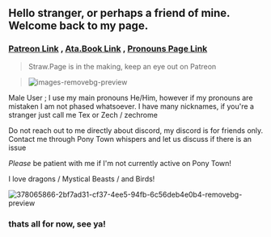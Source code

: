 ## Hello stranger, or perhaps a friend of mine. Welcome back to my page.
### [Patreon Link](https://www.patreon.com/c/reded72/posts) , [Ata.Book Link](https://techniz.atabook.org/) , [Pronouns Page Link](https://en.pronouns.page/@Technizochrome)
> Straw.Page is in the making, keep an eye out on Patreon

> ![images-removebg-preview](https://github.com/user-attachments/assets/7673177e-71ff-4b5d-b20b-f22d9af255d5)

Male User ; I use my main pronouns He/Him, however if my pronouns are mistaken I am not phased whatsoever.
I have many nicknames, if you're a stranger just call me Tex or Zech / zechrome

 Do not reach out to me directly about discord, my discord is for friends only. Contact me through Pony Town whispers and let us discuss if there is an issue

*Please* be patient with me if I'm not currently active on Pony Town!

I love dragons / Mystical Beasts / and Birds!

![378065866-2bf7ad31-cf37-4ee5-94fb-6c56deb4e0b4-removebg-preview](https://github.com/user-attachments/assets/d6283738-6dfd-4a2d-b3ba-82c2e2b3e678)

### thats all for now, see ya!
